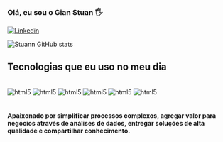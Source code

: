 ### Olá, eu sou o Gian Stuan 🖐️
[![Linkedin](https://img.shields.io/badge/LinkedIn-0077B5?style=for-the-badge&logo=linkedin&logoColor=white)](https://www.linkedin.com/in/gian-stuan/)

![Stuann GitHub stats](https://github-readme-stats.vercel.app/api?username=Stuann&show_icons=true&theme=transparent)

## Tecnologias que eu uso no meu dia
<div style ="display: inline_bloc"><br/>
<img align="center"  alt="html5"src="https://img.shields.io/badge/python-3670A0?style=for-the-badge&logo=python&logoColor=ffdd54" />
<img align="center"  alt="html5"src="https://img.shields.io/badge/Microsoft_SQL_Server-CC2927?style=for-the-badge&logo=microsoft-sql-server&logoColor=white" />
<img align="center"  alt="html5"src="https://img.shields.io/badge/Visual_Studio_Code-0078D4?style=for-the-badge&logo=visual%20studio%20code&logoColor=white" />
<img align="center"  alt="html5"src="https://img.shields.io/badge/Colab-F9AB00?style=for-the-badge&logo=googlecolab&color=525252" />
<img align="center"  alt="html5"src="https://img.shields.io/badge/jupyter-%23FA0F00.svg?style=for-the-badge&logo=jupyter&logoColor=white" />
<img align="center"  alt="html5"src="https://img.shields.io/badge/power_bi-F2C811?style=for-the-badge&logo=powerbi&logoColor=black" />
<div/><br/>
  
#### Apaixonado por simplificar processos complexos, agregar valor para negócios através de análises de dados, entregar soluções de alta qualidade e compartilhar conhecimento.
